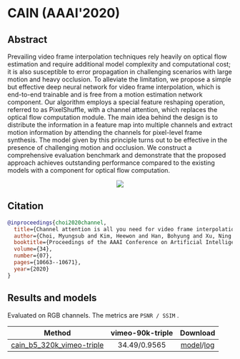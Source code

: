 # CAIN (AAAI'2020)

## Abstract

<!-- [ABSTRACT] -->

Prevailing video frame interpolation techniques rely heavily on optical flow estimation and require additional model complexity and computational cost; it is also susceptible to error propagation in challenging scenarios with large motion and heavy occlusion. To alleviate the limitation, we propose a simple but effective deep neural network for video frame interpolation, which is end-to-end trainable and is free from a motion estimation network component. Our algorithm employs a special feature reshaping operation, referred to as PixelShuffle, with a channel attention, which replaces the optical flow computation module. The main idea behind the design is to distribute the information in a feature map into multiple channels and extract motion information by attending the channels for pixel-level frame synthesis. The model given by this principle turns out to be effective in the presence of challenging motion and occlusion. We construct a comprehensive evaluation benchmark and demonstrate that the proposed approach achieves outstanding performance compared to the existing models with a component for optical flow computation.

<!-- [IMAGE] -->
<p align="center">
  <img src="https://user-images.githubusercontent.com/7676947/146704029-58bc4db4-267f-4158-8129-e49ab6652249.png" />
</p>

<!-- [PAPER_TITLE: Channel Attention Is All You Need for Video Frame Interpolation] -->
<!-- [PAPER_URL: https://aaai.org/ojs/index.php/AAAI/article/view/6693/6547] -->

## Citation

<!-- [ALGORITHM] -->

```bibtex
@inproceedings{choi2020channel,
  title={Channel attention is all you need for video frame interpolation},
  author={Choi, Myungsub and Kim, Heewon and Han, Bohyung and Xu, Ning and Lee, Kyoung Mu},
  booktitle={Proceedings of the AAAI Conference on Artificial Intelligence},
  volume={34},
  number={07},
  pages={10663--10671},
  year={2020}
}
```

## Results and models

Evaluated on RGB channels.
The metrics are `PSNR / SSIM` .

|                                            Method                                           | vimeo-90k-triple |                                                                                                                                         Download                                                                                                                                         |
|:-------------------------------------------------------------------------------------------:|:----------------:|:----------------------------------------------------------------------------------------------------------------------------------------------------------------------------------------------------------------------------------------------------------------------------------------:|
| [cain_b5_320k_vimeo-triple](/configs/video_interpolators/cain/cain_b5_320k_vimeo-triple.py) |   34.49/0.9565   | [model](https://download.openmmlab.com/mmediting/restorers/real_basicvsr/realbasicvsr_c64b20_1x30x8_lr5e-5_150k_reds_20211104-52f77c2c.pth)/[log](https://download.openmmlab.com/mmediting/restorers/real_basicvsr/realbasicvsr_c64b20_1x30x8_lr5e-5_150k_reds_20211104_183640.log.json) |
